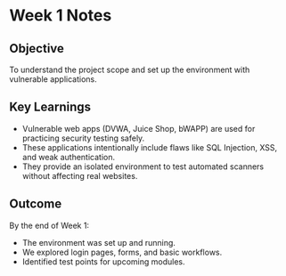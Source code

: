 # Week 1 Notes

## Objective
To understand the project scope and set up the environment with vulnerable applications.

## Key Learnings
- Vulnerable web apps (DVWA, Juice Shop, bWAPP) are used for practicing security testing safely.
- These applications intentionally include flaws like SQL Injection, XSS, and weak authentication.
- They provide an isolated environment to test automated scanners without affecting real websites.

## Outcome
By the end of Week 1:
- The environment was set up and running.
- We explored login pages, forms, and basic workflows.
- Identified test points for upcoming modules.
